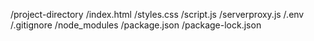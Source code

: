 /project-directory
  /index.html
  /styles.css
  /script.js
  /serverproxy.js
  /.env
  /.gitignore
  /node_modules
  /package.json
  /package-lock.json